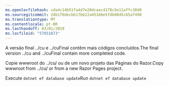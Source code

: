 ```yaml
---
ms.openlocfilehash: cda4c14b51fa4d7e20dcaec4178c5e11affc38d0
ms.sourcegitcommit: 24b1f6decbb17bb22a45166e5fdb0845c65af498
ms.translationtype: MT
ms.contentlocale: pt-BR
ms.lasthandoff: 03/01/2019
ms.locfileid: "57051673"
---
```

<span data-ttu-id="8c6df-101">A versão final ../cu e ../cuFinal contêm mais códigos concluídos.</span><span class="sxs-lookup"><span data-stu-id="8c6df-101">The final version ../cu and ../cuFinal contain more completed code.</span></span>

<span data-ttu-id="8c6df-102">Copie wwwroot do ../cu/ ou de um novo projeto das Páginas do Razor.</span><span class="sxs-lookup"><span data-stu-id="8c6df-102">Copy wwwroot from ../cu/ or from a new Razor Pages project.</span></span>

<span data-ttu-id="8c6df-103">Execute `dotnet ef database update`</span><span class="sxs-lookup"><span data-stu-id="8c6df-103">Run `dotnet ef database update`</span></span>
